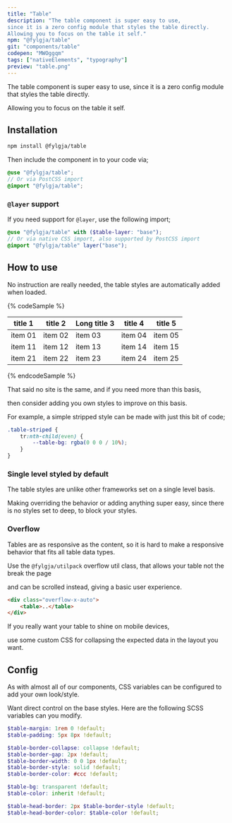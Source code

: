 ```yaml
---
title: "Table"
description: "The table component is super easy to use,
since it is a zero config module that styles the table directly.
Allowing you to focus on the table it self."
npm: "@fylgja/table"
git: "components/table"
codepen: "MWOggqm"
tags: ["nativeElements", "typography"]
preview: "table.png"
---
```


The table component is super easy to use,
since it is a zero config module that styles the table directly.

Allowing you to focus on the table it self.

## Installation

```bash
npm install @fylgja/table
```

Then include the component in to your code via;

```scss
@use "@fylgja/table";
// Or via PostCSS import
@import "@fylgja/table";
```

### `@layer` support

If you need support for `@layer`,
use the following import;

```scss
@use "@fylgja/table" with ($table-layer: "base");
// Or via native CSS import, also supported by PostCSS import
@import "@fylgja/table" layer("base");
```

## How to use

No instruction are really needed,
the table styles are automatically added when loaded.

{% codeSample %}
<table>
    <thead>
        <tr><th>title 1</th><th>title 2</th><th>Long title 3</th><th>title 4</th><th>title 5</th></tr>
    </thead>
    <tbody>
        <tr><td>item 01</td><td>item 02</td><td>item 03</td><td>item 04</td><td>item 05</td></tr>
        <tr><td>item 11</td><td>item 12</td><td>item 13</td><td>item 14</td><td>item 15</td></tr>
        <tr><td>item 21</td><td>item 22</td><td>item 23</td><td>item 24</td><td>item 25</td></tr>
    </tbody>
</table>
{% endcodeSample %}

That said no site is the same, and if you need more than this basis,

then consider adding you own styles to improve on this basis.

For example,
a simple stripped style can be made with just this bit of code;

```scss
.table-striped {
    tr:nth-child(even) {
        --table-bg: rgba(0 0 0 / 10%);
    }
}
```

### Single level styled by default

The table styles are unlike other frameworks set on a single level basis.

Making overriding the behavior or adding anything super easy,
since there is no styles set to deep, to block your styles.

### Overflow

Tables are as responsive as the content,
so it is hard to make a responsive behavior that fits all table data types.

Use the `@fylgja/utilpack` overflow util class,
that allows your table not the break the page

and can be scrolled instead, giving a basic user experience.

```html
<div class="overflow-x-auto">
    <table>..</table>
</div>
```

If you really want your table to shine on mobile devices,

use some custom CSS for collapsing the expected data in the layout you want.

## Config

As with almost all of our components,
CSS variables can be configured to add your own look/style.

Want direct control on the base styles.
Here are the following SCSS variables can you modify.

```scss
$table-margin: 1rem 0 !default;
$table-padding: 5px 8px !default;

$table-border-collapse: collapse !default;
$table-border-gap: 2px !default;
$table-border-width: 0 0 1px !default;
$table-border-style: solid !default;
$table-border-color: #ccc !default;

$table-bg: transparent !default;
$table-color: inherit !default;

$table-head-border: 2px $table-border-style !default;
$table-head-border-color: $table-color !default;
```
